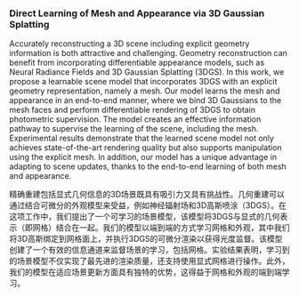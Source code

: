 ### Direct Learning of Mesh and Appearance via 3D Gaussian Splatting

Accurately reconstructing a 3D scene including explicit geometry information is both attractive and challenging. Geometry reconstruction can benefit from incorporating differentiable appearance models, such as Neural Radiance Fields and 3D Gaussian Splatting (3DGS). In this work, we propose a learnable scene model that incorporates 3DGS with an explicit geometry representation, namely a mesh. Our model learns the mesh and appearance in an end-to-end manner, where we bind 3D Gaussians to the mesh faces and perform differentiable rendering of 3DGS to obtain photometric supervision. The model creates an effective information pathway to supervise the learning of the scene, including the mesh. Experimental results demonstrate that the learned scene model not only achieves state-of-the-art rendering quality but also supports manipulation using the explicit mesh. In addition, our model has a unique advantage in adapting to scene updates, thanks to the end-to-end learning of both mesh and appearance.

精确重建包括显式几何信息的3D场景既具有吸引力又具有挑战性。几何重建可以通过结合可微分的外观模型来受益，例如神经辐射场和3D高斯喷涂（3DGS）。在这项工作中，我们提出了一个可学习的场景模型，该模型将3DGS与显式的几何表示（即网格）结合在一起。我们的模型以端到端的方式学习网格和外观，其中我们将3D高斯绑定到网格面上，并执行3DGS的可微分渲染以获得光度监督。该模型创建了一个有效的信息通道来监督场景的学习，包括网格。实验结果表明，学习到的场景模型不仅实现了最先进的渲染质量，还支持使用显式网格进行操作。此外，我们的模型在适应场景更新方面具有独特的优势，这得益于网格和外观的端到端学习。
